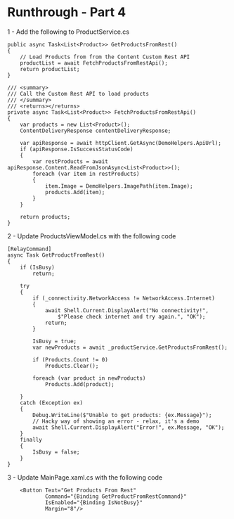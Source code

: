 # Runthrough - Part 4


1 - Add the following to ProductService.cs


    public async Task<List<Product>> GetProductsFromRest()
    {
        // Load Products from from the Content Custom Rest API
        productList = await FetchProductsFromRestApi();
        return productList;
    }

    /// <summary>
    /// Call the Custom Rest API to load products
    /// </summary>
    /// <returns></returns>
    private async Task<List<Product>> FetchProductsFromRestApi()
    {
        var products = new List<Product>();
        ContentDeliveryResponse contentDeliveryResponse;

        var apiResponse = await httpClient.GetAsync(DemoHelpers.ApiUrl);
        if (apiResponse.IsSuccessStatusCode)
        {
            var restProducts = await apiResponse.Content.ReadFromJsonAsync<List<Product>>();
            foreach (var item in restProducts)
            {
                item.Image = DemoHelpers.ImagePath(item.Image);
                products.Add(item);
            }
        }

        return products;
    }

2 - Update ProductsViewModel.cs with the following code


    [RelayCommand]
    async Task GetProductFromRest()
    {
        if (IsBusy)
            return;

        try
        {
            if (_connectivity.NetworkAccess != NetworkAccess.Internet)
            {
                await Shell.Current.DisplayAlert("No connectivity!",
                    $"Please check internet and try again.", "OK");
                return;
            }

            IsBusy = true;
            var newProducts = await _productService.GetProductsFromRest();

            if (Products.Count != 0)
                Products.Clear();

            foreach (var product in newProducts)
                Products.Add(product);

        }
        catch (Exception ex)
        {
            Debug.WriteLine($"Unable to get products: {ex.Message}");
            // Hacky way of showing an error - relax, it's a demo
            await Shell.Current.DisplayAlert("Error!", ex.Message, "OK");
        }
        finally
        {
            IsBusy = false;
        }
    }


3 - Update MainPage.xaml.cs with the following code

        <Button Text="Get Products From Rest" 
                Command="{Binding GetProductFromRestCommand}"
                IsEnabled="{Binding IsNotBusy}"
                Margin="8"/>